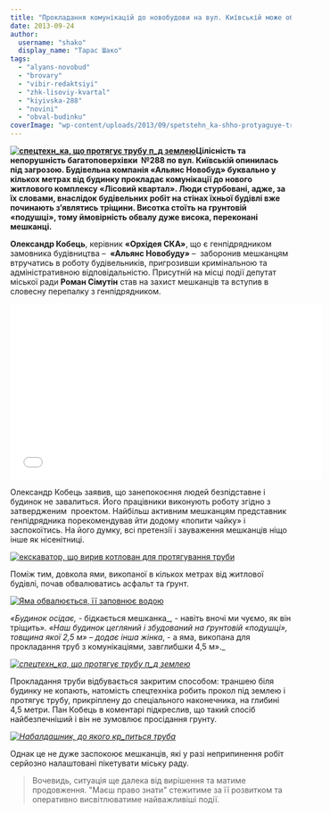 ```yaml
---
title: "Прокладання комунікацій до новобудови на вул. Київській може обвалити багатоповерхівку"
date: 2013-09-24
author: 
  username: "shako"
  display_name: "Тарас Шако"
tags: 
  - "alyans-novobud"
  - "brovary"
  - "vibir-redaktsiyi"
  - "zhk-lisoviy-kvartal"
  - "kiyivska-288"
  - "novini"
  - "obval-budinku"
coverImage: "wp-content/uploads/2013/09/spetstehn_ka-shho-protyaguye-trubu-p_d-zemleyu.jpg"
---
```


**[![спецтехн_ка, що протягує трубу п_д землею](https://mpz.brovary.org/wp-content/uploads/2013/09/spetstehn_ka-shho-protyaguye-trubu-p_d-zemleyu.jpg)](https://mpz.brovary.org/wp-content/uploads/2013/09/spetstehn_ka-shho-protyaguye-trubu-p_d-zemleyu.jpg)Цілісність та непорушність багатоповерхівки  №288 по вул. Київській опинилась під загрозою. Будівельна компанія «Альянс Новобуд» буквально у кількох метрах від будинку прокладає комунікації до нового житлового комплексу «Лісовий квартал». Люди стурбовані, адже, за їх словами, внаслідок будівельних робіт на стінах їхньої будівлі вже починають з’являтись тріщини. Висотка стоїть на грунтовій «подушці», тому ймовірність обвалу дуже висока, переконані мешканці.**

**Олександр Кобець**, керівник **«Орхідея СКА»**, що є генпідрядником замовника будівництва –  **«Альянс Новобуду»** –  заборонив мешканцям втручатись в роботу будівельників, пригрозивши кримінальною та адміністративною відповідальністю. Присутній на місці події депутат  міської ради **Роман Сімутін** став на захист мешканців та вступив в словесну перепалку з генпідрядником.

<iframe src="//www.youtube.com/embed/O0g9M9wsPuo" height="315" width="560" allowfullscreen frameborder="0"></iframe>

Олександр Кобець заявив, що занепокоєння людей безпідставне і будинок не завалиться. Його працівники виконують роботу згідно з затвердженим  проектом. Найбільш активним мешканцям представник генпідрядника порекомендував йти додому «попити чайку» і заспокоїтись. На його думку, всі претензії і зауваження мешканців ніщо інше як нісенітниці.

[![екскаватор, що вирив котлован для протягування труби](https://mpz.brovary.org/wp-content/uploads/2013/09/ekskavator-shho-viriv-kotlovan-dlya-protyaguvannya-trubi.jpg)](https://mpz.brovary.org/wp-content/uploads/2013/09/ekskavator-shho-viriv-kotlovan-dlya-protyaguvannya-trubi.jpg)

Поміж тим, довкола ями, викопаної в кількох метрах від житлової будівлі, почав обвалюватись асфальт та ґрунт.

[![Яма обвалюється, її заповнює водою](https://mpz.brovary.org/wp-content/uploads/2013/09/YAma-obvalyuyetsya-yiyi-zapovnyuye-vodoyu.jpg)](https://mpz.brovary.org/wp-content/uploads/2013/09/YAma-obvalyuyetsya-yiyi-zapovnyuye-vodoyu.jpg)

_«Будинок осідає, -_ бідкається мешканка_, - навіть вночі ми чуємо, як він тріщить»_. _«Наш будинок цегляний і збудований на ґрунтовій «подушці», товщина якої 2,5 м» –_ додає інша жінка_, - а яма, викопана для прокладання труб з комунікаціями, завглибшки 4,5 м»._

_[![спецтехн_ка, що протягує трубу п_д землею](https://mpz.brovary.org/wp-content/uploads/2013/09/spetstehn_ka-shho-protyaguye-trubu-p_d-zemleyu.jpg)](https://mpz.brovary.org/wp-content/uploads/2013/09/spetstehn_ka-shho-protyaguye-trubu-p_d-zemleyu.jpg)_

Прокладання труби відбувається закритим способом: траншею біля будинку не копають, натомість спецтехніка робить прокол під землею і протягує трубу, прикріплену до спеціального наконечника, на глибині 4,5 метри. Пан Кобець в коментарі підкреслив, що такий спосіб найбезпечніший і він не зумовлює просідання грунту.

_[![Набалдашник, до якого кр_питься труба](https://mpz.brovary.org/wp-content/uploads/2013/09/Nabaldashnik-do-yakogo-kr_pitsya-truba.jpg)](https://mpz.brovary.org/wp-content/uploads/2013/09/Nabaldashnik-do-yakogo-kr_pitsya-truba.jpg)_

Однак це не дуже заспокоює мешканців, які у разі неприпинення робіт серйозно налаштовані пікетувати міську раду.

> Вочевидь, ситуація ще далека від вирішення та матиме продовження. "Маєш право знати" стежитиме за її розвитком та оперативно висвітлюватиме найважливіші події.
